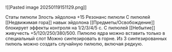 ![[Pasted image 20250119151129.png]]

Статы пилюли
Злость эйдолона +15
Резонанс пилюли
С пилюлей [[Недвижимая гора]] навык эйдолона [[Предметы/Освобождение]] блокирует эффекты контроля на 1/2/3/4/5 с.
С пилюлей [[Небытие]] живучесть +5/120/250/380/500.
Пилюлю ядра можно вставить только в специальный слот
Можно синтезировать в горне. Из 3 синтезированных пилюль можно создать случайную пилюлю, включая редкую.